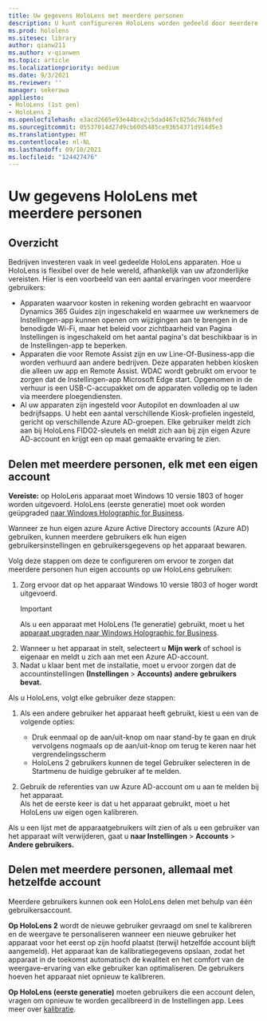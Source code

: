 ```yaml
---
title: Uw gegevens HoloLens met meerdere personen
description: U kunt configureren HoloLens worden gedeeld door meerdere Azure Active Directory-accounts of door meerdere gebruikers die één account gebruiken.
ms.prod: hololens
ms.sitesec: library
author: qianw211
ms.author: v-qianwen
ms.topic: article
ms.localizationpriority: medium
ms.date: 9/3/2021
ms.reviewer: ''
manager: sekerawa
appliesto:
- HoloLens (1st gen)
- HoloLens 2
ms.openlocfilehash: e3acd2665e93e44bce2c5dad467c825dc768bfed
ms.sourcegitcommit: 05537014d27d9cb60d5485ce93654371d914d5e3
ms.translationtype: MT
ms.contentlocale: nl-NL
ms.lasthandoff: 09/10/2021
ms.locfileid: "124427476"
---
```

# <a name="share-your-hololens-with-multiple-people"></a>Uw gegevens HoloLens met meerdere personen

## <a name="overview"></a>Overzicht
Bedrijven investeren vaak in veel gedeelde HoloLens apparaten. Hoe u HoloLens is flexibel over de hele wereld, afhankelijk van uw afzonderlijke vereisten. Hier is een voorbeeld van een aantal ervaringen voor meerdere gebruikers: 

- Apparaten waarvoor kosten in rekening worden gebracht en waarvoor Dynamics 365 Guides zijn ingeschakeld en waarmee uw werknemers de Instellingen-app kunnen openen om wijzigingen aan te brengen in de benodigde Wi-Fi, maar het beleid voor zichtbaarheid van Pagina Instellingen is ingeschakeld om het aantal pagina's dat beschikbaar is in de Instellingen-app te beperken.
- Apparaten die voor Remote Assist zijn en uw Line-Of-Business-app die worden verhuurd aan andere bedrijven. Deze apparaten hebben kiosken die alleen uw app en Remote Assist. WDAC wordt gebruikt om ervoor te zorgen dat de Instellingen-app Microsoft Edge start. Opgenomen in de verhuur is een USB-C-accupakket om de apparaten volledig op te laden via meerdere ploegendiensten.
- Al uw apparaten zijn ingesteld voor Autopilot en downloaden al uw bedrijfsapps. U hebt een aantal verschillende Kiosk-profielen ingesteld, gericht op verschillende Azure AD-groepen. Elke gebruiker meldt zich aan bij HoloLens FIDO2-sleutels en meldt zich aan bij zijn eigen Azure AD-account en krijgt een op maat gemaakte ervaring te zien.



## <a name="share-with-multiple-people-each-using-their-own-account"></a>Delen met meerdere personen, elk met een eigen account

**Vereiste:** op HoloLens apparaat moet Windows 10 versie 1803 of hoger worden uitgevoerd.  HoloLens (eerste generatie) moet ook worden geüpgraded [naar Windows Holographic for Business](hololens-upgrade-enterprise.md).

Wanneer ze hun eigen azure Azure Active Directory accounts (Azure AD) gebruiken, kunnen meerdere gebruikers elk hun eigen gebruikersinstellingen en gebruikersgegevens op het apparaat bewaren.

Volg deze stappen om deze te configureren om ervoor te zorgen dat meerdere personen hun eigen accounts op uw HoloLens gebruiken:

1. Zorg ervoor dat op het apparaat Windows 10 versie 1803 of hoger wordt uitgevoerd.
   > [!IMPORTANT]
   > Als u een apparaat met HoloLens (1e generatie) gebruikt, moet u het [apparaat upgraden naar Windows Holographic for Business](hololens1-upgrade-enterprise.md).
1. Wanneer u het apparaat in stelt, selecteert u **Mijn werk** of school is eigenaar en meldt u zich aan met een Azure AD-account.
1. Nadat u klaar bent met de installatie, moet u ervoor zorgen dat de accountinstellingen **(Instellingen**  >  **Accounts)** **andere gebruikers bevat.**

Als u HoloLens, volgt elke gebruiker deze stappen:

1. Als een andere gebruiker het apparaat heeft gebruikt, kiest u een van de volgende opties:
   - Druk eenmaal op de aan/uit-knop om naar stand-by te gaan en druk vervolgens nogmaals op de aan/uit-knop om terug te keren naar het vergrendelingsscherm
   - HoloLens 2 gebruikers kunnen de tegel Gebruiker selecteren in de Startmenu de huidige gebruiker af te melden.

1. Gebruik de referenties van uw Azure AD-account om u aan te melden bij het apparaat.  
    Als het de eerste keer is dat u het [](hololens-calibration.md) apparaat gebruikt, moet u het HoloLens uw eigen ogen kalibreren.

Als u een lijst met de apparaatgebruikers wilt zien of als u een gebruiker van het apparaat wilt verwijderen, gaat u **naar Instellingen**  >  **Accounts**  >  **Andere gebruikers.**

## <a name="share-with-multiple-people-all-using-the-same-account"></a>Delen met meerdere personen, allemaal met hetzelfde account

Meerdere gebruikers kunnen ook een HoloLens delen met behulp van één gebruikersaccount.

**Op HoloLens 2** wordt de nieuwe gebruiker gevraagd om snel te kalibreren en de weergave te personaliseren wanneer een nieuwe gebruiker het apparaat voor het eerst op zijn hoofd plaatst (terwijl hetzelfde account blijft aangemeld). Het apparaat kan de kalibratiegegevens opslaan, zodat het apparaat in de toekomst automatisch de kwaliteit en het comfort van de weergave-ervaring van elke gebruiker kan optimaliseren. De gebruikers hoeven het apparaat niet opnieuw te kalibreren.

**Op HoloLens (eerste generatie)** moeten gebruikers die een account delen, vragen om opnieuw te worden gecalibreerd in de Instellingen app.  Lees meer over [kalibratie](hololens-calibration.md).